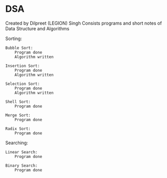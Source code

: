 # DSA
Created by Dilpreet (LEGION) Singh
Consists programs and short notes of Data Structure and Algorithms

Sorting:

    Bubble Sort:
        Program done
        Algorithm written

    Insertion Sort:
        Program done
        Algorithm written

    Selection Sort:
        Program done
        Algorithm written

    Shell Sort:
        Program done

    Merge Sort:
        Program done

    Radix Sort:
        Program done

Searching:

    Linear Search:
        Program done

    Binary Search:
        Program done